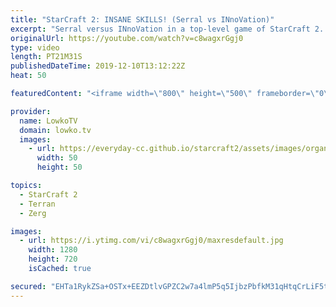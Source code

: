 ```yaml
---
title: "StarCraft 2: INSANE SKILLS! (Serral vs INnoVation)"
excerpt: "Serral versus INnoVation in a top-level game of StarCraft 2. In this match between two of the very best in the game we see INnoVation going for a very slow and mechanical army that is based around Siege Tanks, Hellions, Thors and Liberators. Serral on the other hand plays the new style that has become"
originalUrl: https://youtube.com/watch?v=c8wagxrGgj0
type: video
length: PT21M31S
publishedDateTime: 2019-12-10T13:12:22Z
heat: 50

featuredContent: "<iframe width=\"800\" height=\"500\" frameborder=\"0\" src=\"https://www.youtube.com/embed/c8wagxrGgj0\" allow=\"accelerometer; autoplay; encrypted-media; gyroscope; picture-in-picture\" allowfullscreen></iframe>"

provider:
  name: LowkoTV
  domain: lowko.tv
  images:
    - url: https://everyday-cc.github.io/starcraft2/assets/images/organizations/lowko.tv-50x50.jpg
      width: 50
      height: 50

topics:
  - StarCraft 2
  - Terran
  - Zerg

images:
  - url: https://i.ytimg.com/vi/c8wagxrGgj0/maxresdefault.jpg
    width: 1280
    height: 720
    isCached: true

secured: "EHTa1RykZSa+OSTx+EEZDtlvGPZC2w7a4lmP5q5IjbzPbfkM31qHtqCrLiF5teJbGceKTfpOXEIK5GdjGyLmz6FbUmFJHNOXuOIrpUvM2QVPOwHyGFdqozYYw+NnRvFY3YyzfxTFn5+8NcACLKsVmt+M4fZHdIXi1/FI9hdp2KVV27XRbHLojHqnVHwGJSV+UGsV06pdtL2yAyYc83eY59Dh8xVpDtE9TONMf+6S/N1dNcBriWizigOUNkoJfIgE8MeCEQhSwwW+3F/aNsmeFlRa7QY7CdStNlcafkpjaRJEnVObI2PZNf/wC9oAoVaSA0Shdm7pF2rGBMqsXbAYnUimKSDbdYI+oBbCwYiXuqVwQbYzZRGMhnDKFPNmd+BwuxFBv4EKrB2W0fH4DQYTYmDf/S7i2FXJ5BMTmC2gSBmcWLFvYXC4CuDTlMJeTrpv;218kyBwmPZtf3LUdgbxU7g=="
---
```


